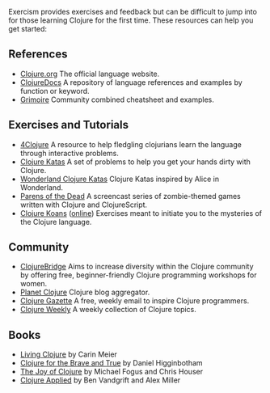 Exercism provides exercises and feedback but can be difficult to jump into for
those learning Clojure for the first time. These resources can help you get
started:

## References
* [Clojure.org][]
  The official language website.
* [ClojureDocs][]
  A repository of language references and examples by function or keyword.
* [Grimoire][]
  Community combined cheatsheet and examples.

[Clojure.org]: http://clojure.org
[ClojureDocs]: https://clojuredocs.org
[Grimoire]: http://grimoire.arrdem.com


## Exercises and Tutorials
* [4Clojure][]
  A resource to help fledgling clojurians learn the language
  through interactive problems.
* [Clojure Katas][]
  A set of problems to help you get your hands dirty with Clojure.
* [Wonderland Clojure Katas][Wonderland]
  Clojure Katas inspired by Alice in Wonderland.
* [Parens of the Dead][PotD]
  A screencast series of zombie-themed games
  written with Clojure and ClojureScript.
* [Clojure Koans][] ([online][ClojureScript Koans])
  Exercises meant to initiate you to the mysteries of the Clojure language.

[4Clojure]: http://www.4clojure.com
[Clojure Katas]: http://clojurekatas.org
[Wonderland]: https://github.com/gigasquid/wonderland-clojure-katas
[PotD]: http://www.parens-of-the-dead.com
[Clojure Koans]: http://clojurekoans.com
[ClojureScript Koans]: http://clojurescriptkoans.com


## Community
* [ClojureBridge][]
  Aims to increase diversity within the Clojure community by offering free,
  beginner-friendly Clojure programming workshops for women.
* [Planet Clojure][]
  Clojure blog aggregator.
* [Clojure Gazette][]
  A free, weekly email to inspire Clojure programmers.
* [Clojure Weekly][]
  A weekly collection of Clojure topics.

[ClojureBridge]: http://www.clojurebridge.org
[Planet Clojure]: http://planet.clojure.in
[Clojure Gazette]: http://www.clojuregazette.com
[Clojure Weekly]: http://reborg.tumblr.com


## Books
* [Living Clojure][] by Carin Meier
* [Clojure for the Brave and True][] by Daniel Higginbotham
* [The Joy of Clojure][JoC] by Michael Fogus and Chris Houser
* [Clojure Applied][] by Ben Vandgrift and Alex Miller

[Living Clojure]: http://shop.oreilly.com/product/0636920034292.do
[Clojure for the Brave and True]: http://www.braveclojure.com
[JoC]: https://www.manning.com/books/the-joy-of-clojure-second-edition
[Clojure Applied]: https://pragprog.com/book/vmclojeco/clojure-applied
